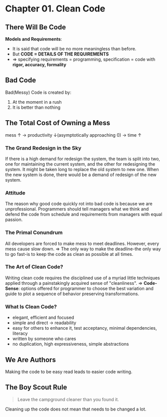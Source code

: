# Chapter 01. Clean Code
## There Will Be Code
**Models and Requirements**:
- It is said that code will be no more meaningless than before.
- But **CODE = DETAILS OF THE REQUIREMENTS**
- => specifying requirements = programming, specification = code with **rigor, accuracy, formality**

## Bad Code
Bad(Messy) Code is created by:
1. At the moment in a rush
2. It is better than nothing

## The Total Cost of Owning a Mess
mess ↑ → productivity ↓(asymptotically approaching 0) → time ↑
### The Grand Redesign in the Sky
If there is a high demand for redesign the system, the team is split into two, one for maintaining the current system, and the other for redesigning the system. It might be taken long to replace the old system to new one. When the new system is done, there would be a demand of redesign of the new system.
### Attitude
The reason why good code quickly rot into bad code is because we are unprofessional.
Programmers should tell managers what we think and defend the code from schedule and requirements from managers with equal passion.
### The Primal Conundrum
All developers are forced to make mess to meet deadlines. However, every mess cause slow down.
=> The only way to make the deadline-the only way to go fast-is to keep the code as clean as possible at all times.
### The Art of Clean Code?
Writing clean code requires the disciplined use of a myriad little techniques applied through a painstakingly acquired sense of "cleanliness".
=> **Code-Sense**: options offered for programmer to choose the best variation and guide to plot a sequence of behavior preserving transformations.
### What Is Clean Code?
 - elegant, efficient and focused
 - simple and direct -> readability
 - easy for others to enhance it, test acceptancy, minimal dependencies, literacy
 - written by someone who cares
 - no duplication, high expressiveness, simple abstractions
## We Are Authors
Making the code to be easy read leads to easier code writing.
## The Boy Scout Rule

> Leave the campground cleaner than you found it.

Cleaning up the code does not mean that needs to be changed a lot.
